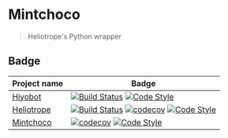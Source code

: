 # Mintchoco

> Heliotrope's Python wrapper

## Badge

| Project name                                         | Badge                                                                                                                                                                                                                                                                                                                                                                                                                   |
| ---------------------------------------------------- | ----------------------------------------------------------------------------------------------------------------------------------------------------------------------------------------------------------------------------------------------------------------------------------------------------------------------------------------------------------------------------------------------------------------------- |
| [Hiyobot](https://github.com/Saebasol/Hiyobot)       | [![Build Status](https://travis-ci.com/Saebasol/Hiyobot.svg?branch=master)](https://travis-ci.com/Saebasol/Hiyobot) [![Code Style](https://img.shields.io/badge/code%20style-black-black)](https://github.com/psf/black)                                                                                                                                                                                                |
| [Heliotrope](https://github.com/Saebasol/Heliotrope) | [![Build Status](https://dev.azure.com/Saebasol/Heliotrope/_apis/build/status/Saebasol.Heliotrope?branchName=master)](https://travis-ci.com/Saebasol/Heliotrope) [![codecov](https://codecov.io/gh/Saebasol/Heliotrope/branch/master/graph/badge.svg?token=VTL1Z4abB7)](https://codecov.io/gh/Saebasol/Heliotrope) [![Code Style](https://img.shields.io/badge/code%20style-black-black)](https://github.com/psf/black) |
| [Mintchoco](https://github.com/Saebasol/Mintchoco)   | [![codecov](https://codecov.io/gh/Saebasol/Rose/branch/master/graph/badge.svg)](https://codecov.io/gh/Saebasol/Mintchoco) [![Code Style](https://img.shields.io/badge/code%20style-black-black)](https://github.com/psf/black)                                                                                                                                                                                          |
